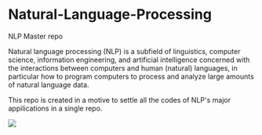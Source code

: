 # Natural-Language-Processing
NLP Master repo

Natural language processing (NLP) is a subfield of linguistics, computer science, information engineering, and artificial intelligence concerned with the interactions between computers and human (natural) languages, in particular how to program computers to process and analyze large amounts of natural language data.

This repo is created in a motive to settle all the codes of NLP's major appilications in a single repo.

<img src="http://nlpminds.com/wp-content/uploads/2018/02/NLP.jpg" >
